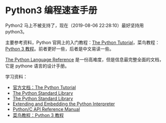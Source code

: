 <!-- toc -->
# Python3 编程速查手册

Python2 马上不被支持了，现在（2019-08-06 22:28:10）最好坚持用 python3。

主要参考资料，Python 官网上的入门教程：[The Python Tutorial][1]，菜鸟教程：[Python 3 教程][2]。前者更好一些，后者是中文易读一些。

[The Python Language Reference][7] 是一份高难度，但是信息最完整全面的文档，它是 pythone 语言的设计手册。

学习资料：

* [官方文档：The Python Tutorial][1]
* [The Python Standard Library][3]
* [The Python Standard Library][4]
* [Extending and Embedding the Python Interpreter][5]
* [Python/C API Reference Manual][6]
* [菜鸟教程：Python 3 教程][2]


[1]: https://docs.python.org/3/tutorial/index.html "官方文档：The Python Tutorial"
[2]: https://www.runoob.com/python3/python3-tutorial.html "菜鸟教程：Python 3 教程"
[3]: https://docs.python.org/3/library/index.html#library-index "The Python Standard Library"
[4]: https://docs.python.org/3/reference/index.html#reference-index "The Python Language Reference"
[5]: https://docs.python.org/3/extending/index.html#extending-index "Extending and Embedding the Python Interpreter"
[6]: https://docs.python.org/3/c-api/index.html#c-api-index "Python/C API Reference Manual"
[7]: https://docs.python.org/3/reference/ "The Python Language Reference"

